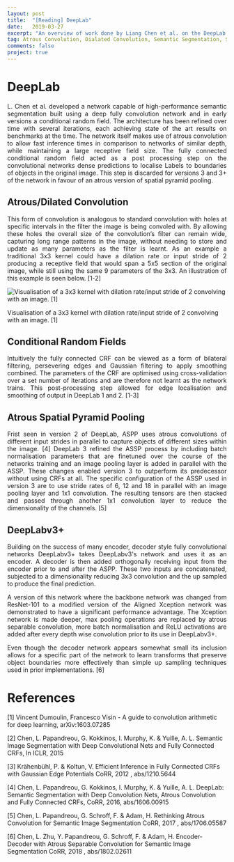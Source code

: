 ```yaml
---
layout: post
title:  "[Reading] DeepLab"
date:   2019-03-27
excerpt: "An overview of work done by Liang Chen et al. on the DeepLab architecture"
tag: Atrous Convolution, Dialated Convolution, Semantic Segmentation, Segmentation, DeepLab
comments: false
project: true
---
```




DeepLab
=======
<p style='text-align: justify;'>
L. Chen et al. developed a network capable of high-performance semantic segmentation built using a deep fully convolution network and in early versions a conditional random field. The architecture has been refined over time with several iterations, each achieving state of the art results on benchmarks at the time. The network itself makes use of atrous convolution to allow fast inference times in comparison to networks of similar depth, while maintaining a large receptive field size. The fully connected conditional random field acted as a post processing step on the convolutional networks dense predictions to localise Labels to boundaries of objects in the original image. This step is discarded for versions 3 and 3+ of the network in favour of an atrous version of spatial pyramid pooling.
</p>

Atrous/Dilated Convolution
---------------------------
<p style='text-align: justify;'>
This form of convolution is analogous to standard convolution with holes at specific intervals in the filter the image is being convoled with. By allowing these holes the overall size of the convolution’s filter can remain wide, capturing long range patterns in the image, without needing to store and update as many parameters as the filter is learnt. As an example a traditional 3x3 kernel could have a dilation rate or input stride of 2 producing a receptive field that would span a 5x5 section of the original image, while still using the same 9 parameters of the 3x3. An illustration of this example is seen below. [1-2]
</p>

<img src="https://cdn-images-1.medium.com/max/600/1*SVkgHoFoiMZkjy54zM_SUw.gif" alt="Visualisation of a 3x3 kernel with dilation rate/input stride of 2 convolving with an image. [1]"/>
<p class="caption">
Visualisation of a 3x3 kernel with dilation rate/input stride of 2 convolving with an image. [1]</p>

Conditional Random Fields
-------------------------
<p style='text-align: justify;'>
Intuitively the fully connected CRF can be viewed as a form of bilateral filtering, persevering edges and Gaussian filtering to apply smoothing combined. The parameters of the CRF are optimised using cross-validation over a set number of iterations and are therefore not learnt as the network trains. This post-processing step allowed for edge localisation and smoothing of output in DeepLab 1 and 2. [1-3]
</p>


Atrous Spatial Pyramid Pooling
------------------------------
<p style='text-align: justify;'>
Frist seen in version 2 of DeepLab, ASPP uses atrous convolutions of different input strides in parallel to capture objects of different sizes within the image. [4] DeepLab 3 refined the ASSP process by including batch normalisation parameters that are finetuned over the course of the networks training and an image pooling layer is added in parallel with the ASSP. These changes enabled version 3 to outperform its predecessor without using CRFs at all. The specific configuration of the ASSP used in version 3 are to use stride rates of 6, 12 and 18 in parallel with an image pooling layer and 1x1 convolution. The resulting tensors are then stacked and passed through another 1x1 convolution layer to reduce the dimensionality of the channels. [5]
</p>

DeepLabv3+
----------
<p style='text-align: justify;'>
Building on the success of many encoder, decoder style fully convolutional networks DeepLabv3+ takes DeepLabv3's network and uses it as an encoder. A decoder is then added orthogonally receiving input from the encoder prior to and after the ASPP. These two inputs are concatenated, subjected to a dimensionality reducing 3x3 convolution and the up sampled to produce the final prediction.
</p>
<p style='text-align: justify;'>
A version of this network where the backbone network was changed from ResNet-101 to a modified version of the Aligned Xception network was demonstrated to have a significant performance advantage. The Xception network is made deeper, max pooling operations are replaced by atrous separable convolution, more batch normalisation and ReLU activations are added after every depth wise convolution prior to its use in DeepLabv3+.
</p>
<p style='text-align: justify;'>
Even though the decoder network appears somewhat small its inclusion allows for a specific part of the network to learn transforms that preserve object boundaries more effectively than simple up sampling techniques used in prior implementations. [6]
</p>



References
==========

[1] Vincent Dumoulin, Francesco Visin - A guide to convolution arithmetic for deep learning, 	arXiv:1603.07285

[2] Chen, L. Papandreou, G. Kokkinos, I. Murphy, K. & Yuille, A. L.
Semantic Image Segmentation with Deep Convolutional Nets and Fully Connected CRFs, In ICLR, 2015

[3] Krähenbühl, P. & Koltun, V.
Efficient Inference in Fully Connected CRFs with Gaussian Edge Potentials 
CoRR, 2012 , abs/1210.5644

[4] Chen, L. Papandreou, G. Kokkinos, I. Murphy, K. & Yuille, A. L.
DeepLab: Semantic Segmentation with Deep Convolution Nets, Atrous Convolution and Fully Connected CRFs, CoRR, 2016, abs/1606.00915

[5] Chen, L. Papandreou, G. Schroff, F. & Adam, H.
Rethinking Atrous Convolution for Semantic Image Segmentation 
CoRR, 2017 , abs/1706.05587

[6] Chen, L. Zhu, Y. Papandreou, G. Schroff, F. & Adam, H.
Encoder-Decoder with Atrous Separable Convolution for Semantic Image Segmentation 
CoRR, 2018 , abs/1802.02611
